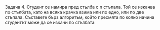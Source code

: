Задача 4. Студент се намира пред стълба с n стъпала. Той се изкачва по стълбата, като
на всяка крачка взима или по едно, или по две стъпала. Съставете бърз алгоритъм, който
пресмята по колко начина студентът може да се изкачи по стълбата